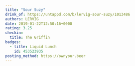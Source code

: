 ```yaml
---
title: "Sour Suzy"
drink_of: https://untappd.com/b/lervig-sour-suzy/1013486
authors: LERVIG
date: 2019-01-22T12:50:16+0000
rating: 3.25
checkin:
  title: The Griffin
badges:
  - title: Liquid Lunch
    id: 453523935
posting_method: https://ownyour.beer
---
```

